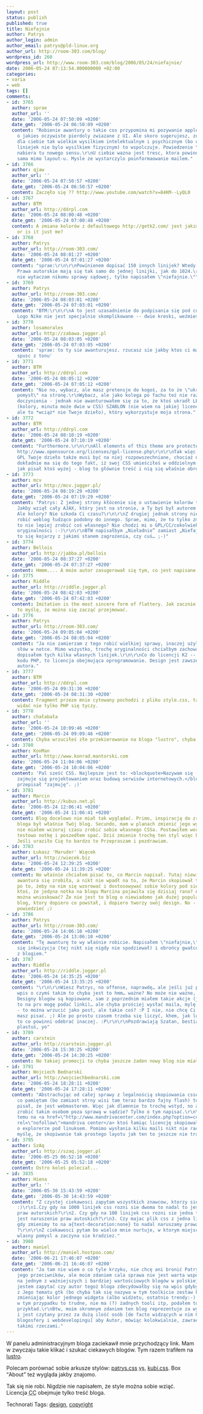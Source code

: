 ```yaml
---
layout: post
status: publish
published: true
title: Niefajnie
author: Patrys
author_login: admin
author_email: patrys@pld-linux.org
author_url: http://room-303.com/blog/
wordpress_id: 260
wordpress_url: http://www.room-303.com/blog/2006/05/24/niefajnie/
date: 2006-05-24 07:13:54.000000000 +02:00
categories:
- varia
- web
tags: []
comments:
- id: 3765
  author: sprae
  author_url: ''
  date: '2006-05-24 07:50:09 +0200'
  date_gmt: '2006-05-24 06:50:09 +0200'
  content: "Robienie awantury o takie cos przypomina mi pozywanie apple przez creativa
    o jakies oczywiste pierdoly zwiazane z UI. Ale skoro sugerujesz, ze styl ten byl
    dla ciebie tak wielkim wysilkiem intelektualnym i psychicznym (bo chyba te pare
    liniejek nie bylo wysilkiem fizycznym) to wspolczuje. Powiedzenie \"proste i genialne\"
    nabiera tu nowego sensu.\r\nU ciebie wazna jest tresc, ktora powinna bronic sie
    sama mimo layout-u. Mysle ze wystarczylo poinformaowanie mailem."
- id: 3766
  author: qjaw
  author_url: ''
  date: '2006-05-24 07:50:57 +0200'
  date_gmt: '2006-05-24 06:50:57 +0200'
  content: Zaczęło się ?? http://www.youtube.com/watch?v=84KM--LyQL0
- id: 3767
  author: BTM
  author_url: http://ddrpl.com
  date: '2006-05-24 08:00:48 +0200'
  date_gmt: '2006-05-24 07:00:48 +0200'
  content: A zmiana kolorów z defaultowego http://getk2.com/ jest jakimś wielkim osiągnięciem,
    or is it just me?
- id: 3768
  author: Patrys
  author_url: http://room-303.com/
  date: '2006-05-24 08:01:27 +0200'
  date_gmt: '2006-05-24 07:01:27 +0200'
  content: "sprae:\r\n\r\nPowinienem dopisać 150 innych linijek? Wtedy by było ok?
    Prawa autorskie mają się tak samo do jednej linijki, jak do 1024.\r\n\r\nA ja
    nie wytaczam nikomu sprawy sądowej, tylko napisałem \"niefajnie.\""
- id: 3769
  author: Patrys
  author_url: http://room-303.com/
  date: '2006-05-24 08:03:01 +0200'
  date_gmt: '2006-05-24 07:03:01 +0200'
  content: "BTM:\r\n\r\nA to jest uzasadnienie do podpisania się pod cudzym plikiem?
    Logo Nike nie jest specjalnie skomplikowane -- dwie kreski, weźmiesz sobie?"
- id: 3770
  author: losamorales
  author_url: http://zabawa.jogger.pl
  date: '2006-05-24 08:03:05 +0200'
  date_gmt: '2006-05-24 07:03:05 +0200'
  content: 'sprae: to ty sie awanturujesz. rzucasz sie jakby ktos ci matke zbluzgał.
    spusc z tonu'
- id: 3771
  author: BTM
  author_url: http://ddrpl.com
  date: '2006-05-24 08:05:12 +0200'
  date_gmt: '2006-05-24 07:05:12 +0200'
  content: "Nie no, wybacz, ale masz pretensje do kogoś, za to że \"ukradł Ci\" \"Twój
    pomysł\" na stronę.\r\nWybacz, ale jako kolega po fachu też nie raz miałem z tym
    doczynienia - jednak nie awanturowałem się za to, że ktoś ukradł LEKKO zmodyfikowany
    (kolory, minuta może dwie w CSS) SZABLON (nie wiem na jakiej licencji jest udostępniany,
    ale to *wciąż* nie Twoje dzieło), który wykorzystuje moja strona."
- id: 3772
  author: BTM
  author_url: http://ddrpl.com
  date: '2006-05-24 08:10:19 +0200'
  date_gmt: '2006-05-24 07:10:19 +0200'
  content: "Furthermore.\r\n\r\nAll elements of this theme are protected by the GPL:
    http://www.opensource.org/licenses/gpl-license.php\r\n\r\nTak więc w myśl licencji
    GPL Twoje dzieło także musi być na niej rozpowszechniane, chociaż nie wiem jak
    dokładnie ma się do tego fakt, iż swoj CSS umieściłeś w oddzielnym pliku.\r\n\r\nTak
    jak pisał ktoś wyżej - blog to głównie treść i nią się właśnie obroni. a nie grafiką."
- id: 3773
  author: mcv
  author_url: http://mcv.jogger.pl/
  date: '2006-05-24 08:19:29 +0200'
  date_gmt: '2006-05-24 07:19:29 +0200'
  content: "Patrys: Z jednej strony kłócenie się o ustawienie kolorów to przesada.
    Jakby wziął cały AJAX, który jest na stronie, a Ty byś był autorem to co innego.
    Ale kolory? Nie szkoda Ci czasu?\r\n\r\nZ drugiej jednak strony nieładnie jest
    robić weblog łudząco podobny do innego. Sprae, mimo, że to tylko zmiana kolorów
    to nie lepiej zrobić coś własnego? Nie chodzi mi o GPL/CC/cokolwiek, tylko o trochę
    oryginalności :-)\r\n\r\nBTW napisałbym „Nieładnie” zamiast „Niefajnie”, bo teraz
    to się kojarzy z jakimś stanem zagrożenia, czy cuś… ;-)"
- id: 3774
  author: Bellois
  author_url: http://jabba.pl/bellois
  date: '2006-05-24 08:37:27 +0200'
  date_gmt: '2006-05-24 07:37:27 +0200'
  content: Hmmm.... A może autor zasugerował się tym, co jest napisane w stopce?
- id: 3775
  author: Riddle
  author_url: http://riddle.jogger.pl
  date: '2006-05-24 08:42:03 +0200'
  date_gmt: '2006-05-24 07:42:03 +0200'
  content: Imitation is the most sincere form of flattery. Jak zacznie kopiować wpisy
    to myślę, że można się zacząć przejmować.
- id: 3776
  author: Patrys
  author_url: http://room-303.com/
  date: '2006-05-24 09:05:04 +0200'
  date_gmt: '2006-05-24 08:05:04 +0200'
  content: "Ja nie zamierzam z tego robić wielkiej sprawy, inaczej użyłbym innych
    słów w notce. Mimo wszystko, trochę oryginalności chciałbym zachować -- po to
    dopisałem tych kilka własnych linijek.\r\n\r\nCo do licencji K2 -- GPL tyczy się
    kodu PHP, to licencja obejmująca oprogramowanie. Design jest zawsze własnością
    autora."
- id: 3777
  author: BTM
  author_url: http://ddrpl.com
  date: '2006-05-24 09:31:30 +0200'
  date_gmt: '2006-05-24 08:31:30 +0200'
  content: Fragment przeze mnie cytowany pochodzi z pliku style.css, tak więc jak
    widać nie tylko PHP się tyczy.
- id: 3778
  author: chałabała
  author_url: ''
  date: '2006-05-24 10:09:46 +0200'
  date_gmt: '2006-05-24 09:09:46 +0200'
  content: Chyba wrzuciłeś złe przekierowanie na bloga "lustro", chyba...
- id: 3780
  author: KonMan
  author_url: http://www.konrad.mantorski.com
  date: '2006-05-24 11:04:06 +0200'
  date_gmt: '2006-05-24 10:04:06 +0200'
  content: 'Pal sześć CSS. Najlepsze jest to: <blockquote>Nazywam się [tak i tak],
    zajmuje się projektowaniem oraz budową serwisów internetowych.</blockquote>. Niedokładnie
    przepisał "zajmuję". ;)'
- id: 3781
  author: Marcin
  author_url: http://kubus.net.pl
  date: '2006-05-24 12:06:41 +0200'
  date_gmt: '2006-05-24 11:06:41 +0200'
  content: Blog docelowo nie miał tak wyglądać. Primo, inspiracją do zrobienia sobie
    bloga był właśnie Twój blog. Secundo, mam w planach zmienić jego wygląd, jednakże
    nie miałem wczoraj czasu zrobić sobie własnego CSSa. Postawiłem wordpress'a, wpisałem
    testowo notkę i poszedłem spać. Dziś zmienie trochę ten styl więc bez paniki proszę.
    Jeśli uraziło Cię to bardzo to Przepraszam i pozdrawiam.
- id: 3783
  author: Łukasz 'Maruder' Więcek
  author_url: http://wiecek.biz
  date: '2006-05-24 12:39:25 +0200'
  date_gmt: '2006-05-24 11:39:25 +0200'
  content: No właśnie chciałem pisać to, co Marcin napisał. Tutaj niewiadomo jak wielka
    awantura się zrobiła, a nikt nie wpadł na to, że Marcin skopiował ten .css tylko
    po to, żeby na nim się wzorować i dostosowywać sobie kolory pod siebie. Zauważył
    ktoś, że jedyna notka na blogu Marcina pojawiła się dzisiaj rano? A co z tego
    można wnioskować? Że nie jest to blog o niewiadomo jak dużej popularności, tylko
    blog, ktory dopiero co powstał, i dopiero tworzy swój design. No - tyle chciałem
    powiedzieć ;)
- id: 3786
  author: Patrys
  author_url: http://room-303.com/
  date: '2006-05-24 14:06:10 +0200'
  date_gmt: '2006-05-24 13:06:10 +0200'
  content: "Tę awanturę to wy właśnie robicie. Napisałem \"niefajnie,\" a znalazła
    się inkwizycja (tej nikt się nigdy nie spodziewał) i obrońcy gwałconych niewiast.\r\n\r\nMarcin:\r\n\r\nPowodzenia
    z blogiem."
- id: 3787
  author: Riddle
  author_url: http://riddle.jogger.pl
  date: '2006-05-24 14:35:25 +0200'
  date_gmt: '2006-05-24 13:35:25 +0200'
  content: "\r\n\r\nWiesz Patrys, no offense, naprawdę… ale jeśli już popełnia się
    wpis o czymś takim to chyba jest to hmm… ważne? No może nie ważne, ale ważniejsze.
    Designy blogów są kopiowane, sam z poprzednim miałem takie akcje (jak ktoś chce
    to na prv mogę podać linki)… ale chyba prościej wysłać maila, mylę się? SprawnyMarketing
    - to można wrzucić jako post, ale takie coś? :P I nie, nie chcę Ci dyktować co
    masz pisać. ;) Ale po prostu czasem trzeba się liczyć, khem, jak ludzie odbiorą
    to co powinni odebrać inaczej. :P\r\n\r\nPozdrawiają Szatan, bestia, bafomet i
    plastuś, yo"
- id: 3789
  author: carstein
  author_url: http://carstein.jogger.pl
  date: '2006-05-24 15:30:25 +0200'
  date_gmt: '2006-05-24 14:30:25 +0200'
  content: No takiej promocji to chyba jeszcze żaden nowy blog nie miał...:)
- id: 3791
  author: Wojciech Bednarski
  author_url: http://wojciechbednarski.com
  date: '2006-05-24 18:28:11 +0200'
  date_gmt: '2006-05-24 17:28:11 +0200'
  content: "Abstrachując od całej sprawy z legalnością skopiowania cssów, to z tego
    co pamiętam (bo zamiast strny wisi tam teraz bardzo fajny flash) to gość na stronie
    pisał, że jest webmasterem. Więc jak dlamnnie to trochę wstyd, no ale co można
    zrobić takim osobom poza sprawą w sądzie? Tylko o tym napisać.\r\n\r\nJakiś czas
    temu na <a href=\"http://www.mandrivacenter.com/index.php?option=com_content&amp;task=view&amp;id=38&amp;Itemid=66\"
    rel=\"nofollow\">mandriva center</a> ktoś łamiąc licencję skopiował moją notkę
    o explorerze pod linuksem. Pomimo wysłania kilku maili nikt nie raczył odpisać.\r\nWięc
    myślę, że skopiwanie tak prostego layotu jak ten to jeszcze nie tragedia :)"
- id: 3795
  author: SzAq
  author_url: http://szaq.jogger.pl
  date: '2006-05-25 06:52:18 +0200'
  date_gmt: '2006-05-25 05:52:18 +0200'
  content: Ostro koleś poleciał...
- id: 3835
  author: Hiena
  author_url: ''
  date: '2006-05-30 15:43:59 +0200'
  date_gmt: '2006-05-30 14:43:59 +0200'
  content: "Z czystej ciekawosci zapytam wszystkich znawcow, ktorzy sie tu objawili
    :)\r\n1.Czy gdy na 1000 linijek css rozni sie dwoma to nadal to jest naruszenie
    praw autorskich?\r\n2. Czy gdy na 100 linijek css rozni sie jedna to nadal to
    jest naruszenie praw autoskich?\r\n3. Czy majac plik css z jedna linijka : a{text-decoration:underline}
    gdy zmienimy to na a{text-decoration:none} to nadal naruszamy prawa autorskie
    ?\r\n\r\nZ ciekawosci pytam bo wielce mnie nurtuje, w ktorym miejscu konczy sie
    wlasny pomysl a zaczyna sie kradziez."
- id: 3980
  author: maniel
  author_url: http://maniel.hostpoo.com/
  date: '2006-06-21 17:46:07 +0200'
  date_gmt: '2006-06-21 16:46:07 +0200'
  content: "Ja tam nie wiem o co tyle krzyku, nie chcę ani bronić Patrysa, ani popierać
    jego przeciwników, ale moim zdaniem cala sprawa nie jest warta wspominania o tym
    na jednym z ważniejszych i bardziej wartościowych blogów w polskiej blogosferze.\r\nGotów
    jestem zapytać czy autor tegoż bloga zdecydowałby się na wpis gdyby np. ktoś skorzystał
    z Jego tematu gtk (bo chyba tak się nazywa w tym toolkicie zestaw kolorków, nie?:)
    zmieniając kolor jednego widgeta (albo widżetu, ostatnio trendy:-). Rozumiem że
    w tym przypadku to trudne, nie ma (?) żadnych tooli itp, podałem to tylko jako
    przykład.\r\nBtw, moim skromnym zdaniem ten blog reprezentuje za wysoki poziom
    i jest czytany przez za dużą ilość osób [de facto widzących w nim Guru polskiej
    blogosfery i webdevelopingu] aby Autor, mówiąc kolokwialnie, zawracał se dupę
    takimi rzeczami."
---
```

<p>W panelu administracyjnym bloga zaciekawił mnie przychodzący link. Mam w zwyczaju takie klikać i szukać ciekawych blogów. Tym razem trafiłem na <a href="http://kubus.net.pl/blog/2006/05/24/witam/">lustro</a>.</p>

<p>Polecam porównać sobie arkusze stylów: <a href="http://www.room-303.com/blog/wp-content/themes/k2/styles/patrys.css">patrys.css</a> <abbr title="versus">vs.</abbr> <a href="http://kubus.net.pl/blog/wp-content/themes/k2/styles/kubi.css">kubi.css</a>. Box <q>About</q> też wygląda jakby znajomo.</p>

<p>Tak się nie robi. Nigdzie nie napisałem, że style można sobie wziąć. Licencja <abbr title="Creative commons">CC</abbr> obejmuje tylko treść bloga.</p>

Technorati Tags: <a href="http://technorati.com/tag/design" rel="tag">design</a>, <a href="http://technorati.com/tag/copyright" rel="tag">copyright</a>
